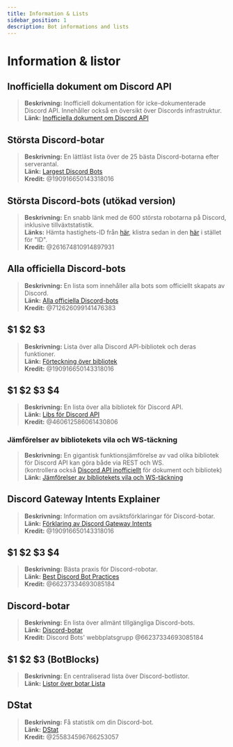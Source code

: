 ```yaml
---
title: Information & Lists
sidebar_position: 1
description: Bot informations and lists
---
```


# Information & listor

## Inofficiella dokument om Discord API
> __Beskrivning:__ Inofficiell dokumentation för icke-dokumenterade Discord API. Innehåller också en översikt över Discords infrastruktur.  <br/>
__Länk:__ [Inofficiella dokument om Discord API](https://luna.gitlab.io/discord-unofficial-docs/)

## Största Discord-botar
> __Beskrivning:__ En lättläst lista över de 25 bästa Discord-botarna efter serverantal.   <br/>
__Länk:__ [Largest Discord Bots](https://gist.github.com/advaith1/451dcbca2d7c3503d4f48d63eb918cb0)   <br/>
__Kredit:__ @190916650143318016

## Största Discord-bots (utökad version)
> __Beskrivning:__ En snabb länk med de 600 största robotarna på Discord, inklusive tillväxtstatistik.  <br/>
__Länks:__ Hämta hastighets-ID från [här](https://unbelievaboat.com/api/botlist), klistra sedan in den [här](https://haste.unbelievaboat.com/ID) i stället för "ID".  <br/>
__Kredit:__ @261674810914897931

## Alla officiella Discord-bots
> __Beskrivning:__ En lista som innehåller alla bots som officiellt skapats av Discord.   <br/>
__Länk:__ [Alla officiella Discord-bots](https://gist.github.com/GeneralSadaf/e58edfb8158df2680aa90ae897c2e327)   <br/>
__Kredit:__ @712626099141476383

## $1 $2 $3
> __Beskrivning:__ Lista över alla Discord API-bibliotek och deras funktioner.   <br/>
__Länk:__ [Förteckning över bibliotek](https://libs.advaith.io/)   <br/>
__Kredit:__ @190916650143318016

## $1 $2 $3 $4
> __Beskrivning:__ En lista över alla bibliotek för Discord API.  <br/>
__Länk:__ [Libs för Discord API](https://github.com/apacheli/discord-api-libs)  <br/>
__Kredit:__ @460612586061430806

### Jämförelser av bibliotekets vila och WS-täckning
> __Beskrivning:__ En gigantisk funktionsjämförelse av vad olika bibliotek för Discord API kan göra både via REST och WS.   <br/>
(kontrollera också [Discord API inofficiellt](https://discordapi.com/unofficial/) för dokument och bibliotek)   <br/>
__Länk:__ [Jämförelser av bibliotekets vila och WS-täckning](https://discordapi.com/unofficial/comparison.html) 

## Discord Gateway Intents Explainer
> __Beskrivning:__ Information om avsiktsförklaringar för Discord-botar.  <br/>
__Länk:__ [Förklaring av Discord Gateway Intents](https://gist.github.com/advaith1/e69bcc1cdd6d0087322734451f15aa2f)  <br/>
__Kredit:__ @190916650143318016

## $1 $2 $3 $4
> __Beskrivning:__ Bästa praxis för Discord-robotar.   <br/>
__Länk:__ [Best Discord Bot Practices](https://github.com/meew0/discord-bot-best-practices)   <br/>
__Kredit:__ @66237334693085184

## Discord-botar
> __Beskrivning:__ En lista över allmänt tillgängliga Discord-bots.   <br/>
__Länk:__ [Discord-botar](https://discord.bots.gg/)   <br/>
__Kredit:__ Discord Bots' webbplatsgrupp @66237334693085184

## $1 $2 $3 (BotBlocks)
> __Beskrivning:__ En centraliserad lista över Discord-botlistor.   <br/>
__Länk:__ [Listor över botar Lista](https://botblock.org/lists) 

## DStat
> __Beskrivning:__ Få statistik om din Discord-bot.   <br/>
__Länk:__ [DStat](https://github.com/benricheson101/dstat) <br/>
__Kredit:__ @255834596766253057
